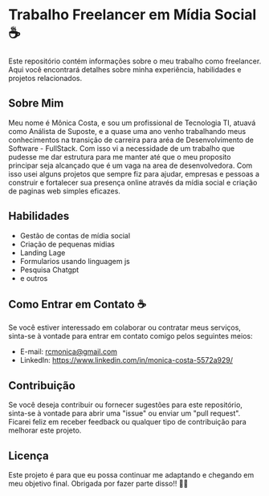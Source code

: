 # Trabalho Freelancer em Mídia Social ☕

Este repositório contém informações sobre o meu trabalho como freelancer. Aqui você encontrará detalhes sobre minha experiência, habilidades e projetos relacionados.

## Sobre Mim

Meu nome é Mônica Costa, e sou um profissional de Tecnologia TI, atuavá como Análista de Suposte, e a quase uma ano venho trabalhando meus conhecimentos na transição de carreira  para  aréa de Desenvolvimento de Software - FullStack. Com isso vi a necessidade de um trabalho que pudesse me dar estrutura para me manter até que o meu proposito principar seja alcançado que é um vaga na area de desenvolvedora. Com isso usei alguns projetos que sempre fiz para ajudar, empresas e pessoas a  construir e fortalecer sua presença online através da mídia social e criação de paginas web simples eficazes.

## Habilidades

- Gestão de contas de mídia social
- Criação de pequenas midias
- Landing Lage
- Formularios usando linguagem js
- Pesquisa Chatgpt
- e outros 

## Como Entrar em Contato ☕

Se você estiver interessado em colaborar ou contratar meus serviços, sinta-se à vontade para entrar em contato comigo pelos seguintes meios:

- E-mail: rcmonica@gmail.com
- LinkedIn: https://www.linkedin.com/in/monica-costa-5572a929/


## Contribuição

Se você deseja contribuir ou fornecer sugestões para este repositório, sinta-se à vontade para abrir uma "issue" ou enviar um "pull request". Ficarei feliz em receber feedback ou qualquer tipo de contribuição para melhorar este projeto.

## Licença

Este projeto é para que eu possa continuar me adaptando e chegando em meu objetivo final. Obrigada por fazer parte disso!! 🙏🙏
